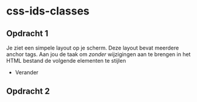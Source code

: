 # css-ids-classes

## Opdracht 1

Je ziet een simpele layout op je scherm. Deze layout bevat meerdere anchor tags. Aan jou de taak om *zonder* wijzigingen aan te brengen in het HTML bestand de volgende elementen te stijlen

* Verander


## Opdracht 2
